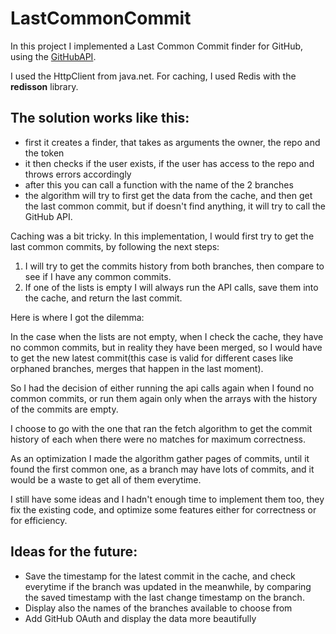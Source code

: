 # LastCommonCommit

In this project I implemented a Last Common Commit finder for GitHub, using the [GitHubAPI](https://docs.github.com/en/rest).

I used the HttpClient from java.net.
For caching, I used Redis with the **redisson** library.

The solution works like this:
- 
- first it creates a finder, that takes as arguments the owner, the repo and the token
- it then checks if the user exists, if the user has access to the repo and throws errors accordingly 
- after this you can call a function with the name of the 2 branches
- the algorithm will try to first get the data from the cache, and then get the last common commit,
but if doesn't find anything, it will try to call the GitHub API.

Caching was a bit tricky. In this implementation, 
I would first try to get the last common commits, 
by following the next steps:
1. I will try to get the commits history from both branches, 
then compare to see if I have any common commits.
2. If one of the lists is empty I will always run the API calls, 
save them into the cache, and return the last commit.

Here is where I got the dilemma:

In the case when the lists are not empty, when I check the cache, they have no common commits,
but in reality they have been merged, so I would have to get the new latest commit(this case is valid
for different cases like orphaned branches, merges that happen in the last moment).

So I had the decision of either running the api calls again when I found no common commits, 
or run them again only when the arrays with the history of the commits are empty.

I choose to go with the one that ran the fetch algorithm to get the commit history of each
when there were no matches for maximum correctness.

As an optimization I made the algorithm gather pages of commits, until it found the first common one,
as a branch may have lots of commits, and it would be a waste to get all of them everytime.

I still have some ideas and I hadn't enough time to implement them too, they fix the existing code, 
and optimize some features either for correctness or for efficiency.

Ideas for the future:
-
- Save the timestamp for the latest commit in the cache, and check everytime if the branch was updated in the meanwhile,
by comparing the saved timestamp with the last change timestamp on the branch.
- Display also the names of the branches available to choose from
- Add GitHub OAuth and display the data more beautifully
